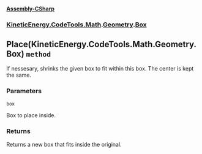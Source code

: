 #### [Assembly-CSharp](./Assembly-CSharp.md 'Assembly-CSharp')
### [KineticEnergy.CodeTools.Math](./Assembly-CSharp.md#KineticEnergy-CodeTools-Math 'KineticEnergy.CodeTools.Math').[Geometry](./KineticEnergy-CodeTools-Math-Geometry.md 'KineticEnergy.CodeTools.Math.Geometry').[Box](./KineticEnergy-CodeTools-Math-Geometry-Box.md 'KineticEnergy.CodeTools.Math.Geometry.Box')
## Place(KineticEnergy.CodeTools.Math.Geometry.Box) `method`
If nessesary, shrinks the given box to fit within this box. The center is kept the same.
### Parameters

<a name='KineticEnergy-CodeTools-Math-Geometry-Box-Place(KineticEnergy-CodeTools-Math-Geometry-Box)-box'></a>
`box`

Box to place inside.
### Returns
Returns a new box that fits inside the original.
